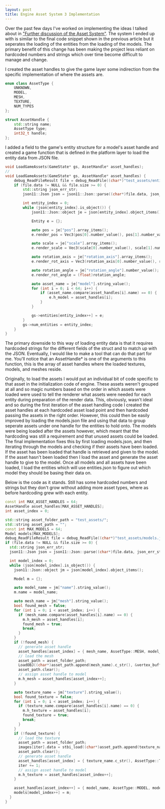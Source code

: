 ```yaml
---
layout: post
title: Engine Asset System 3 Implementation
---
```


Over the past few days I've worked on implementing the ideas I talked about in 
["Further discussion of the Asset System"](https://andidy.github.io/engine/2021/08/16/asset-system-2.html).
The system I ended up with is similar to the final code snippet shown in the previous article but it seperates
the loading of the entities from the loading of the models. The primary benefit of this change has been making
the project less reliant on hardcoded numbers and strings which over time become difficult to manage and change.

I created the asset handles to give the game layer some indirection from the specific implementation of where the assets are.
```cpp
enum class AssetType {
	UNKNOWN,
	MODEL,
	MESH,
	TEXTURE,
	NUM_TYPES
};

struct AssetHandle {
	std::string name;
	AssetType type;
	int32_t handle;
};
```
I added a field to the game's entity structure for a model's asset handle and created a game function that is defined in the
platform layer to load the entity data from JSON file.
```cpp
void LoadGameAssets(GameState* gs, AssetHandle* asset_handles);
//
void LoadGameAssets(GameState* gs, AssetHandle* asset_handles) {
	debug_ReadFileResult file = debug_ReadFile((char*)"test_assets/entities.json");
	if (file.data != NULL && file.size >= 0) {
		std::string json_err_str;
		json11::Json json = json11::Json::parse((char*)file.data, json_err_str);

		int entity_index = 0;
		while (json[entity_index].is_object()) {
			json11::Json::object je = json[entity_index].object_items();

			Entity e = {};

			auto pos = je["pos"].array_items();
			e.render_pos = Vec3(pos[0].number_value(), pos[1].number_value(), pos[2].number_value());

			auto scale = je["scale"].array_items();
			e.render_scale = Vec3(scale[0].number_value(), scale[1].number_value(), scale[2].number_value());

			auto rotation_axis = je["rotation_axis"].array_items();
			e.render_rot_axis = Vec3(rotation_axis[0].number_value(), rotation_axis[1].number_value(), rotation_axis[2].number_value());

			auto rotation_angle = je["rotation_angle"].number_value();
			e.render_rot_angle = (float)rotation_angle;

			auto asset_name = je["model"].string_value();
			for (int i = 0; i < 64; i++) {
				if (asset_name.compare(asset_handles[i].name) == 0) {
					e.h_model = asset_handles[i];
				}
			}

			gs->entities[entity_index++] = e;
		}
		gs->num_entities = entity_index;
	}
}
```
The primary downside to this way of loading entity data is that it requires hardcoded strings for the different fields
of the struct and to match up with the JSON. Eventually, I would like to make a tool that can do that part for me.
You'll notice that an AssetHandle* is one of the arguments to this function, this is the array of asset handles where the loaded
textures, models, and meshes reside.

Originally, to load the assets I would put an individual bit of code specific to that asset in the initialization code of engine.
These assets weren't grouped at all and so magic numbers based on the order in which assets were loaded were used to tell the
renderer what assets were needed for each entity during preparation of the render data. This, obviously, wasn't ideal and so during the first
iteration of the asset handling code I created the asset handles at each hardcoded asset load point and then hardcoded passing the assets in the
right order. However, this could then be easily improved by loading the models.json file and using that data to group seperate assets under
one handle for the entities to hold onto. The models were being loaded after the assets however, which meant that the hardcoding was still a
requirement and that unused assets could be loaded. The final implementation fixes this by first loading models.json, and then iterating
through the models and checking if their assets have been loaded. If the asset has been loaded that handle is retrieved and given to the
model. If the asset hasn't been loaded then I load the asset and generate the asset handle to give to the model. Once all models and all assets
have been loaded, I load the entities which will use entities.json to figure out which model they should be basing their data on.

Below is the code as it stands. Still has some hardcoded numbers and strings but they don't grow without adding more asset types, where as before
hardcoding grew with each entity.
```cpp
const int MAX_ASSET_HANDLES = 64;
AssetHandle asset_handles[MAX_ASSET_HANDLES];
int asset_index = 0;

std::string asset_folder_path = "test_assets/";
std::string asset_path = "";
const int MAX_MODELS = 64;
Model models[MAX_MODELS];
debug_ReadFileResult file = debug_ReadFile((char*)"test_assets/models.json");
if (file.data != NULL && file.size >= 0) {
  std::string json_err_str;
  json11::Json json = json11::Json::parse((char*)file.data, json_err_str);

  int model_index = 0;
  while (json[model_index].is_object()) {
    json11::Json::object jm = json[model_index].object_items();

    Model m = {};

    auto model_name = jm["name"].string_value();
    m.name = model_name;

    auto mesh_name = jm["mesh"].string_value();
    bool found_mesh = false;
    for (int i = 0; i < asset_index; i++) {
      if (mesh_name.compare(asset_handles[i].name) == 0) {
        m.h_mesh = asset_handles[i];
        found_mesh = true;
        break;
      }
    }
    if (!found_mesh) {
      // generate asset handle
      asset_handles[asset_index] = { mesh_name, AssetType::MESH, model_buffer.num_meshes };
      // load the mesh
      asset_path = asset_folder_path;
      LoadOBJ((char*)asset_path.append(mesh_name).c_str(), &vertex_buffer, &index_buffer, &model_buffer, &frame_allocator);
      asset_path.clear();
      // assign asset handle to model
      m.h_mesh = asset_handles[asset_index++];
    }

    auto texture_name = jm["texture"].string_value();
    bool found_texture = false;
    for (int i = 0; i < asset_index; i++) {
      if (texture_name.compare(asset_handles[i].name) == 0) {
        m.h_texture = asset_handles[i];
        found_texture = true;
        break;
      }
    }
    if (!found_texture) {
      // load the texture
      asset_path = asset_folder_path;
      images[iter].data = stbi_load((char*)asset_path.append(texture_name).c_str(), &images[iter].width, &images[iter].height, &n, 4);
      asset_path.clear();
      // generate asset handle
      asset_handles[asset_index] = { texture_name.c_str(), AssetType::TEXTURE, iter };
      iter += 1;
      // assign asset handle to model
      m.h_texture = asset_handles[asset_index++];
    }

    asset_handles[asset_index++] = { model_name, AssetType::MODEL, model_index };
    models[model_index++] = m;
  }
}
```





